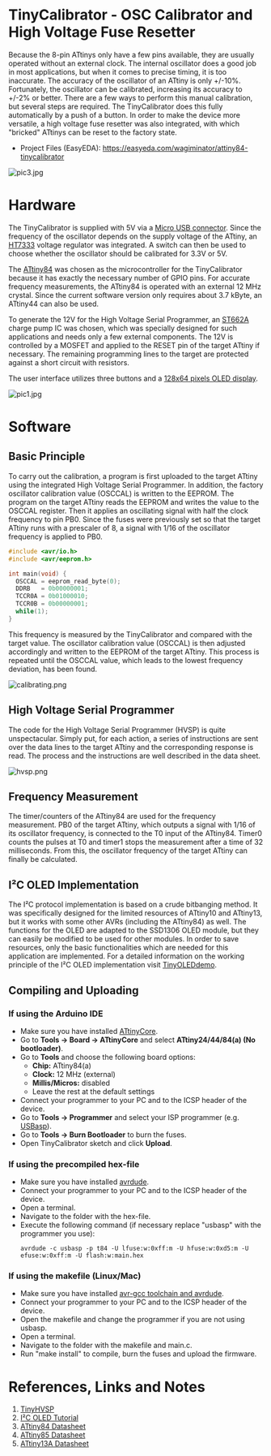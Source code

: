 # TinyCalibrator - OSC Calibrator and High Voltage Fuse Resetter
Because the 8-pin ATtinys only have a few pins available, they are usually operated without an external clock. The internal oscillator does a good job in most applications, but when it comes to precise timing, it is too inaccurate. The accuracy of the oscillator of an ATtiny is only +/-10%. Fortunately, the oscillator can be calibrated, increasing its accuracy to +/-2% or better. There are a few ways to perform this manual calibration, but several steps are required. The TinyCalibrator does this fully automatically by a push of a button. In order to make the device more versatile, a high voltage fuse resetter was also integrated, with which "bricked" ATtinys can be reset to the factory state.

- Project Files (EasyEDA): https://easyeda.com/wagiminator/attiny84-tinycalibrator

![pic3.jpg](https://raw.githubusercontent.com/wagiminator/ATtiny84-TinyCalibrator/main/documentation/TinyCalibrator_pic3.jpg)

# Hardware
The TinyCalibrator is supplied with 5V via a [Micro USB connector](https://aliexpress.com/wholesale?SearchText=micro+usb+2pin+dip). Since the frequency of the oscillator depends on the supply voltage of the ATtiny, an [HT7333](https://datasheet.lcsc.com/szlcsc/Holtek-Semicon-HT7333-A_C21583.pdf) voltage regulator was integrated. A switch can then be used to choose whether the oscillator should be calibrated for 3.3V or 5V.

The [ATtiny84](http://ww1.microchip.com/downloads/en/devicedoc/Atmel-7701_Automotive-Microcontrollers-ATtiny24-44-84_Datasheet.pdf) was chosen as the microcontroller for the TinyCalibrator because it has exactly the necessary number of GPIO pins. For accurate frequency measurements, the ATtiny84 is operated with an external 12 MHz crystal. Since the current software version only requires about 3.7 kByte, an ATtiny44 can also be used.

To generate the 12V for the High Voltage Serial Programmer, an [ST662A](https://datasheet.lcsc.com/szlcsc/2004081608_STMicroelectronics-ST662ACD-TR_C500661.pdf) charge pump IC was chosen, which was specially designed for such applications and needs only a few external components. The 12V is controlled by a MOSFET and applied to the RESET pin of the target ATtiny if necessary. The remaining programming lines to the target are protected against a short circuit with resistors.

The user interface utilizes three buttons and a [128x64 pixels OLED display](http://aliexpress.com/wholesale?SearchText=128+64+0.96+oled+new+4pin).

![pic1.jpg](https://raw.githubusercontent.com/wagiminator/ATtiny84-TinyCalibrator/main/documentation/TinyCalibrator_pic1.jpg)

# Software
## Basic Principle
To carry out the calibration, a program is first uploaded to the target ATtiny using the integrated High Voltage Serial Programmer. In addition, the factory oscillator calibration value (OSCCAL) is written to the EEPROM. The program on the target ATtiny reads the EEPROM and writes the value to the OSCCAL register. Then it applies an oscillating signal with half the clock frequency to pin PB0. Since the fuses were previously set so that the target ATtiny runs with a prescaler of 8, a signal with 1/16 of the oscillator frequency is applied to PB0.

```c
#include <avr/io.h>
#include <avr/eeprom.h>

int main(void) {
  OSCCAL = eeprom_read_byte(0);
  DDRB   = 0b00000001;
  TCCR0A = 0b01000010;
  TCCR0B = 0b00000001;
  while(1);
}
```

This frequency is measured by the TinyCalibrator and compared with the target value. The oscillator calibration value (OSCCAL) is then adjusted accordingly and written to the EEPROM of the target ATtiny. This process is repeated until the OSCCAL value, which leads to the lowest frequency deviation, has been found.

![calibrating.png](https://raw.githubusercontent.com/wagiminator/ATtiny84-TinyCalibrator/main/documentation/TinyCalibrator_calibrating.png)

## High Voltage Serial Programmer
The code for the High Voltage Serial Programmer (HVSP) is quite unspectacular. Simply put, for each action, a series of instructions are sent over the data lines to the target ATtiny and the corresponding response is read. The process and the instructions are well described in the data sheet.

![hvsp.png](https://raw.githubusercontent.com/wagiminator/ATtiny84-TinyCalibrator/main/documentation/TinyCalibrator_hvsp.png)

## Frequency Measurement
The timer/counters of the ATtiny84 are used for the frequency measurement. PB0 of the target ATtiny, which outputs a signal with 1/16 of its oscillator frequency, is connected to the T0 input of the ATtiny84. Timer0 counts the pulses at T0 and timer1 stops the measurement after a time of 32 milliseconds. From this, the oscillator frequency of the target ATtiny can finally be calculated.

## I²C OLED Implementation
The I²C protocol implementation is based on a crude bitbanging method. It was specifically designed for the limited resources of ATtiny10 and ATtiny13, but it works with some other AVRs (including the ATtiny84) as well. The functions for the OLED are adapted to the SSD1306 OLED module, but they can easily be modified to be used for other modules. In order to save resources, only the basic functionalities which are needed for this application are implemented. For a detailed information on the working principle of the I²C OLED implementation visit [TinyOLEDdemo](https://github.com/wagiminator/attiny13-tinyoleddemo).

## Compiling and Uploading
### If using the Arduino IDE
- Make sure you have installed [ATtinyCore](https://github.com/SpenceKonde/ATTinyCore).
- Go to **Tools -> Board -> ATtinyCore** and select **ATtiny24/44/84(a) (No bootloader)**.
- Go to **Tools** and choose the following board options:
  - **Chip:**           ATtiny84(a)
  - **Clock:**          12 MHz (external)
  - **Millis/Micros:**  disabled
  - Leave the rest at the default settings
- Connect your programmer to your PC and to the ICSP header of the device.
- Go to **Tools -> Programmer** and select your ISP programmer (e.g. [USBasp](https://aliexpress.com/wholesale?SearchText=usbasp)).
- Go to **Tools -> Burn Bootloader** to burn the fuses.
- Open TinyCalibrator sketch and click **Upload**.

### If using the precompiled hex-file
- Make sure you have installed [avrdude](https://learn.adafruit.com/usbtinyisp/avrdude).
- Connect your programmer to your PC and to the ICSP header of the device.
- Open a terminal.
- Navigate to the folder with the hex-file.
- Execute the following command (if necessary replace "usbasp" with the programmer you use):
  ```
  avrdude -c usbasp -p t84 -U lfuse:w:0xff:m -U hfuse:w:0xd5:m -U efuse:w:0xff:m -U flash:w:main.hex
  ```

### If using the makefile (Linux/Mac)
- Make sure you have installed [avr-gcc toolchain and avrdude](http://maxembedded.com/2015/06/setting-up-avr-gcc-toolchain-on-linux-and-mac-os-x/).
- Connect your programmer to your PC and to the ICSP header of the device.
- Open the makefile and change the programmer if you are not using usbasp.
- Open a terminal.
- Navigate to the folder with the makefile and main.c.
- Run "make install" to compile, burn the fuses and upload the firmware.

# References, Links and Notes
1. [TinyHVSP](https://github.com/wagiminator/ATtiny84-TinyHVSP)
2. [I²C OLED Tutorial](https://github.com/wagiminator/attiny13-tinyoleddemo)
3. [ATtiny84 Datasheet](http://ww1.microchip.com/downloads/en/devicedoc/Atmel-7701_Automotive-Microcontrollers-ATtiny24-44-84_Datasheet.pdf)
4. [ATtiny85 Datasheet](https://ww1.microchip.com/downloads/en/DeviceDoc/Atmel-2586-AVR-8-bit-Microcontroller-ATtiny25-ATtiny45-ATtiny85_Datasheet.pdf)
5. [ATtiny13A Datasheet](http://ww1.microchip.com/downloads/en/DeviceDoc/doc8126.pdf)
